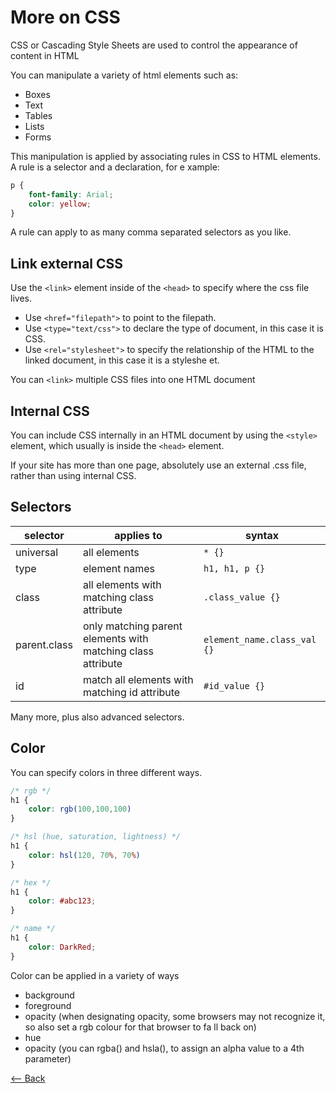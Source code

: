 # More on CSS

CSS or Cascading Style Sheets are used to control the appearance of content in HTML

You can manipulate a variety of html elements such as:

- Boxes
- Text
- Tables
- Lists
- Forms

This manipulation is applied by associating rules in CSS to HTML elements. A rule is a selector and a declaration, for e
xample:

```css
p {
    font-family: Arial;
    color: yellow;
}
```

A rule can apply to as many comma separated selectors as you like.

## Link external CSS

Use the `<link>` element inside of the `<head>` to specify where the css file lives.

- Use `<href="filepath">` to point to the filepath.
- Use `<type="text/css">` to declare the type of document, in this case it is CSS.
- Use `<rel="stylesheet">` to specify the relationship of the HTML to the linked document, in this case it is a styleshe
et.

You can `<link>` multiple CSS files into one HTML document

## Internal CSS

You can include CSS internally in an HTML
document by using the `<style>` element, which usually is inside the `<head>` element.

If your site has more than one page, absolutely use an external .css file, rather than using internal CSS.

## Selectors

selector | applies to | syntax
-------- | ---------- | ------
universal | all elements | `* {}`
type | element names | `h1, h1, p {}`
class | all elements with matching class attribute | `.class_value {}`
parent.class | only matching parent elements with matching class attribute | `element_name.class_val {}`
id | match all elements with matching id attribute | `#id_value {}`
Many more, plus also advanced selectors.

## Color

You can specify colors in three different ways.

```css
/* rgb */
h1 {
    color: rgb(100,100,100)
}

/* hsl (hue, saturation, lightness) */
h1 {
    color: hsl(120, 70%, 70%)
}

/* hex */
h1 {
    color: #abc123;
}

/* name */
h1 {
    color: DarkRed;
}
```

Color can be applied in a variety of ways

- background
- foreground
- opacity (when designating opacity, some browsers may not recognize it, so also set a rgb colour for that browser to fa
ll back on)
- hue
- opacity (you can rgba() and hsla(), to assign an alpha value to a 4th parameter)

[<-- Back](../README.md)
